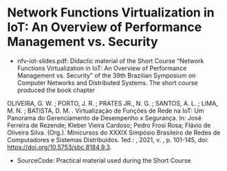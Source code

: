 # Network Functions Virtualization in IoT: An Overview of Performance Management vs. Security 

- nfv-iot-slides.pdf: Didactic material of the Short Course "Network Functions Virtualization in IoT: An Overview of Performance Management vs. Security" of the 39th Brazilian Symposium on Computer Networks and Distributed Systems. The short course produced the book chapter

OLIVEIRA, G. W. ; PORTO, J. R. ; PRATES JR., N. G. ; SANTOS, A. L. ; LIMA, M. N. ; BATISTA, D. M. . Virtualização de Funções de Rede na IoT: Um Panorama do Gerenciamento de Desempenho x Segurança. In: José Ferreira de Rezende; Kleber Vieira Cardoso; Pedro Frosi Rosa; Flávio de Oliveira Silva. (Org.). Minicursos do XXXIX Simpósio Brasileiro de Redes de Computadores e Sistemas Distribuídos. 1ed.: , 2021, v. , p. 101-145, doi: https://doi.org/10.5753/sbc.8184.9.3.

- SourceCode: Practical material used during the Short Course
